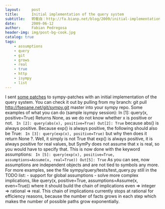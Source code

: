 ```yaml
---
layout:     post
title:      Initial implementation of the query system
subtitle:   转载自：http://fa.bianp.net/blog/2009/initial-implementation-of-the-query-system/
date:       2009-06-12
author:     Fabian Pedregosa
header-img: img/post-bg-cook.jpg
catalog: true
tags:
    - assumptions
    - query
    - git
    - grows
    - real
    - true
    - http
    - isympy
    - list
---
```


I sent [some patches](http://groups.google.com/group/sympy-patches/browse_thread/thread/e56ceda0038b7c23) to sympy-patches with an initial implementation
of the query system. You can check it out by pulling from my branch:
git pull http://fseoane.net/git/sympy.git master into your sympy
repo. Some examples of what you can do (sample isympy session):
In [1]: query(x, positive=True) Returns None, as we do not know
whether x is positive or not.
`` In [2]: query(abs(x), positive=True) Out[2]: True`` because abs() is
always positive. Because exp() is always positive, the following should
also be True: `` In [3]: query(exp(x), positive=True)`` but why then
does it return None ?. Well, it simply is not True that exp() is always
positive, it is always positive for real values, but SymPy does not
assume that x is real, so you would have to specify that. This is now
done with the keyword assumptions:
`` In [5]: query(exp(x), positive=True, assumptions=Assume(x, real=True)) Out[5]: True``
As you can see, now assumptions are independent objects and are not tied
to symbols any more. For more examples, see the file
sympy/query/tests/test_query.py still in the TODO list: - support for
global assumptions - solve more complex implications, like
query(x, positive=True, assumptions=Assume(x, even=True)) where it
should build the chain of implications even => integer => rational =>
real. This chain of implications currently stops at rational for
efficiency reasons, because the number of facts grows in each step which
makes the number of possible paths grow exponentially.
